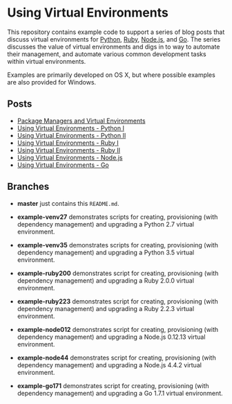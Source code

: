 # Using Virtual Environments

This repository contains example code to support a series of blog posts that discuss virtual environments for [Python][python], [Ruby][ruby], [Node.js][node], and [Go][go]. The series discusses the value of virtual environments and digs in to way to automate their management, and automate various common development tasks within virtual environments.

[python]: https://www.python.org/
[ruby]: https://www.ruby-lang.org/en/
[node]: https://nodejs.org/en/
[go]: https://golang.org/

Examples are primarily developed on OS X, but where possible examples are also provided for Windows.

## Posts

* [Package Managers and Virtual Environments](https://www.develves.net/blogs/asd/2016-02-04-virtual-environments/)
* [Using Virtual Environments - Python I](https://www.develves.net/blogs/asd/2016-02-11-using-virtual-environments-python-1/)
* [Using Virtual Environments - Python II](https://www.develves.net/blogs/asd/2016-02-18-using-virtual-environments-python-2/)
* [Using Virtual Environments - Ruby I](https://www.develves.net/blogs/asd/2016-03-17-using-virtual-environments-ruby-1/)
* [Using Virtual Environments - Ruby II](https://www.develves.net/blogs/asd/2016-04-07-using-virtual-environments-ruby-2/)
* [Using Virtual Environments - Node.js](https://www.develves.net/blogs/asd/2016-04-28-using-virtual-environments-nodejs/)
* [Using Virtual Environments - Go](https://www.develves.net/blogs/asd/2016-10-09-using-virtual-environments-go/)

## Branches

* **master** just contains this `README.md`.

* **example-venv27** demonstrates scripts for creating, provisioning (with dependency management) and upgrading a Python 2.7 virtual environment.

* **example-venv35** demonstrates scripts for creating, provisioning (with dependency management) and upgrading a Python 3.5 virtual environment.

* **example-ruby200** demonstrates script for creating, provisioning (with dependency management) and upgrading a Ruby 2.0.0 virtual environment.

* **example-ruby223** demonstrates script for creating, provisioning (with dependency management) and upgrading a Ruby 2.2.3 virtual environment.

* **example-node012** demonstrates script for creating, provisioning (with dependency management) and upgrading a Node.js 0.12.13 virtual environment.

* **example-node44** demonstrates script for creating, provisioning (with dependency management) and upgrading a Node.js 4.4.2 virtual environment.

* **example-go171** demonstrates script for creating, provisioning (with dependency management) and upgrading a Go 1.7.1 virtual environment.
